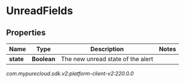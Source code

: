 # UnreadFields


## Properties

| Name | Type | Description | Notes |
| ------------ | ------------- | ------------- | ------------- |
| **state** | **Boolean** | The new unread state of the alert |  |




_com.mypurecloud.sdk.v2:platform-client-v2:220.0.0_
